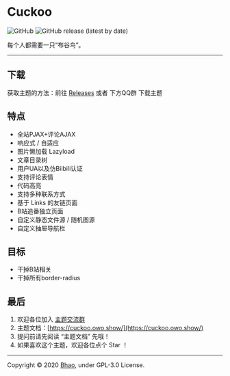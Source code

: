 # Cuckoo

![GitHub](https://img.shields.io/github/license/bhaoo/cuckoo?style=flat-square)
![GitHub release (latest by date)](https://img.shields.io/github/v/release/bhaoo/cuckoo?style=flat-square)

每个人都需要一只“布谷鸟”。

---

## 下载

获取主题的方法：前往 [Releases](https://github.com/bhaoo/Cuckoo/releases) 或者 下方QQ群 下载主题

## 特点

- 全站PJAX+评论AJAX
- 响应式 / 自适应 
- 图片懒加载 Lazyload
- 文章目录树
- 用户UA以及仿Biibili认证
- 支持评论表情
- 代码高亮
- 支持多种联系方式
- 基于 Links 的友链页面
- B站追番独立页面
- 自定义静态文件源 / 随机图源 
- 自定义抽屉导航栏

## 目标
- 干掉B站相关
- 干掉所有border-radius

## 最后

1. 欢迎各位加入 [主题交流群](//shang.qq.com/wpa/qunwpa?idkey=ceaeca22d995870dc4e5d35ee0b98542c337c99f0955b648917dc18957818bb4)
2. 主题文档：[https://cuckoo.owo.show/](https://cuckoo.owo.show/)
3. 提问前请先阅读 “主题文档” 先哦！
4. 如果喜欢这个主题，欢迎各位点个 Star ！

---

Copyright &copy; 2020 [Bhao](https://dwd.moe/), under GPL-3.0 License.